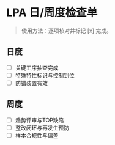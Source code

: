 # LPA 日/周度检查单

> 使用方法：逐项核对并标记 [x] 完成。

## 日度

- [ ] 关键工序抽查完成
- [ ] 特殊特性标识与控制到位
- [ ] 防错装置有效

## 周度

- [ ] 趋势评审与TOP缺陷
- [ ] 整改闭环与再发生预防
- [ ] 样本合规性与偏差
